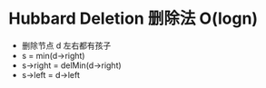 # Hubbard Deletion 删除法 O(logn)
- 删除节点 d 左右都有孩子
- s = min(d->right)
- s->right = delMin(d->right)
- s->left = d->left
